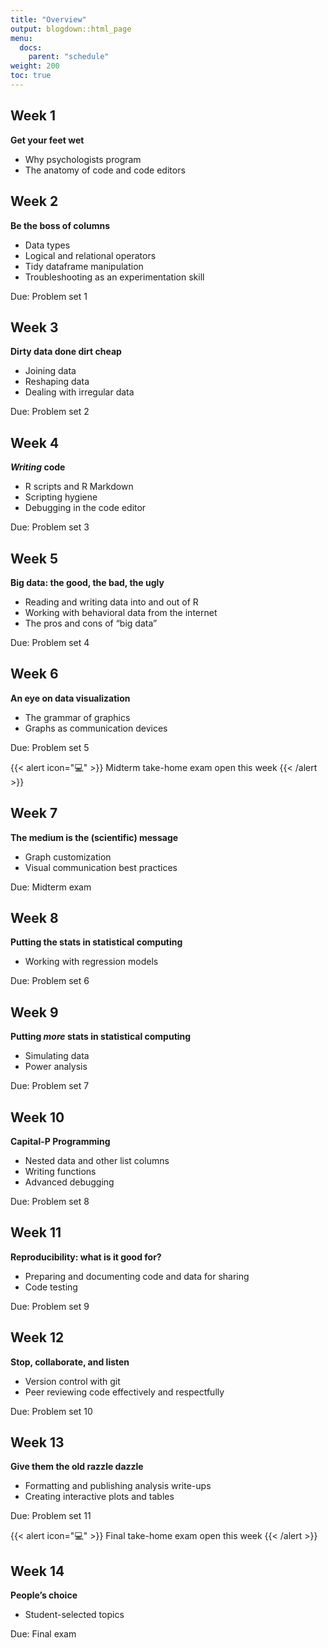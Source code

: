 ```yaml
---
title: "Overview"
output: blogdown::html_page
menu:
  docs:
    parent: "schedule"
weight: 200
toc: true
---
```


## Week 1

**Get your feet wet**

-   Why psychologists program
-   The anatomy of code and code editors

## Week 2

**Be the boss of columns**

-   Data types
-   Logical and relational operators
-   Tidy dataframe manipulation
-   Troubleshooting as an experimentation skill

Due: Problem set 1

## Week 3

**Dirty data done dirt cheap**

-   Joining data
-   Reshaping data
-   Dealing with irregular data

Due: Problem set 2

## Week 4

***Writing* code**

-   R scripts and R Markdown
-   Scripting hygiene
-   Debugging in the code editor

Due: Problem set 3

## Week 5

**Big data: the good, the bad, the ugly**

-   Reading and writing data into and out of R
-   Working with behavioral data from the internet
-   The pros and cons of “big data”

Due: Problem set 4

## Week 6

**An eye on data visualization**

-   The grammar of graphics
-   Graphs as communication devices

Due: Problem set 5

{{< alert icon="💻" >}}
Midterm take-home exam open this week
{{< /alert >}}

## Week 7

**The medium is the (scientific) message**

-   Graph customization
-   Visual communication best practices

Due: Midterm exam

## Week 8

**Putting the stats in statistical computing**

-   Working with regression models

Due: Problem set 6

## Week 9

**Putting *more* stats in statistical computing**

-   Simulating data
-   Power analysis

Due: Problem set 7

## Week 10

**Capital-P Programming**

-   Nested data and other list columns
-   Writing functions
-   Advanced debugging

Due: Problem set 8

## Week 11

**Reproducibility: what is it good for?**

-   Preparing and documenting code and data for sharing
-   Code testing

Due: Problem set 9

## Week 12

**Stop, collaborate, and listen**

-   Version control with git
-   Peer reviewing code effectively and respectfully

Due: Problem set 10

## Week 13

**Give them the old razzle dazzle**

-   Formatting and publishing analysis write-ups
-   Creating interactive plots and tables

Due: Problem set 11

{{< alert icon="💻" >}}
Final take-home exam open this week
{{< /alert >}}

## Week 14

**People’s choice**

-   Student-selected topics

Due: Final exam
